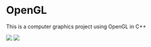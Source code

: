 # OpenGL
This is a computer graphics project using OpenGL in C++

![](https://github.com/danaitri/OpenGL/blob/master/opengl.gif)
![](https://github.com/danaitri/OpenGL/blob/master/giphy-downsized-large.gif)
